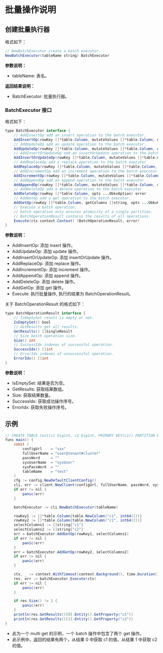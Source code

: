 # 批量操作说明

## 创建批量执行器

格式如下：

```java
// NewBatchExecutor create a batch executor.
NewBatchExecutor(tableName string) BatchExecutor
```

**参数说明：**

* tableName: 表名。

**返回结果说明：**

* BatchExecutor: 批量执行器。

### BatchExecutor 接口

格式如下：

```java
type BatchExecutor interface {
    // AddInsertOp add an insert operation to the batch executor.
    AddInsertOp(rowKey []*table.Column, mutateValues []*table.Column, opts ...ObkvOption) error
    // AddUpdateOp add an update operation to the batch executor.
    AddUpdateOp(rowKey []*table.Column, mutateValues []*table.Column, opts ...ObkvOption) error
    // AddInsertOrUpdateOp add an insertOrUpdate operation to the batch executor
    AddInsertOrUpdateOp(rowKey []*table.Column, mutateValues []*table.Column, opts ...ObkvOption) error
    // AddReplaceOp add a replace operation to the batch executor
    AddReplaceOp(rowKey []*table.Column, mutateValues []*table.Column, opts ...ObkvOption) error
    // AddIncrementOp add an increment operation to the batch executor
    AddIncrementOp(rowKey []*table.Column, mutateValues []*table.Column, opts ...ObkvOption) error
    // AddAppendOp add an append operation to the batch executor
    AddAppendOp(rowKey []*table.Column, mutateValues []*table.Column, opts ...ObkvOption) error
    // AddDeleteOp add a delete operation to the batch executor
    AddDeleteOp(rowKey []*table.Column, opts ...ObkvOption) error
    // AddGetOp add a get operation to the batch executor.
    AddGetOp(rowKey []*table.Column, getColumns []string, opts ...ObkvOption) error
    // Execute a batch operation.
    // batch operation only ensures atomicity of a single partition.
    // BatchOperationResult contains the results of all operations.
    Execute(ctx context.Context) (BatchOperationResult, error)
}
```

**参数说明：**

* AddInsertOp: 添加 insert 操作。
* AddUpdateOp: 添加 update 操作。
* AddInsertOrUpdateOp: 添加 insertOrUpdate 操作。
* AddReplaceOp: 添加 replace 操作。
* AddIncrementOp: 添加 increment 操作。
* AddAppendOp: 添加 append 操作。
* AddDeleteOp: 添加 delete 操作。
* AddGetOp: 添加 get 操作。
* Execute: 执行批量操作, 执行的结果为 BatchOperationResult。

关于 BatchOperationResult 的格式如下：

```java
type BatchOperationResult interface {
    // IsEmptySet result is empty or not.
    IsEmptySet() bool
    // GetResults get all results.
    GetResults() []SingleResult
    // Size batch operation size.
    Size() int
    // SuccessIdx indexes of successful operation.
    SuccessIdx() []int
    // ErrorIdx indexes of unsuccessful operation.
    ErrorIdx() []int
}
```

**参数说明：**

* IsEmptySet: 结果是否为空。
* GetResults: 获取结果数组。
* Size: 获取结果数量。
* SuccessIdx: 获取成功操作序号。
* ErrorIdx: 获取失败操作序号。

## 示例

```java
// CREATE TABLE test(c1 bigint, c2 bigint, PRIMARY KEY(c1)) PARTITION BY hash(c1) partitions 2;
func main() {
    const (
        configUrl    = "xxx"
        fullUserName = "user@tenant#cluster"
        passWord     = ""
        sysUserName  = "sysUser"
        sysPassWord  = ""
        tableName    = "test"
    )
    cfg := config.NewDefaultClientConfig()
    cli, err := client.NewClient(configUrl, fullUserName, passWord, sysUserName, sysPassWord, cfg)
    if err != nil {
        panic(err)
    }

    batchExecutor := cli.NewBatchExecutor(tableName)

    rowKey1 := []*table.Column{table.NewColumn("c1", int64(1))}
    rowKey2 := []*table.Column{table.NewColumn("c1", int64(2))}
    selectColumns1 := []string{"c1"}
    selectColumns2 := []string{"c2"}
    err = batchExecutor.AddGetOp(rowKey1, selectColumns1)
    if err != nil {
        panic(err)
    }
    err = batchExecutor.AddGetOp(rowKey2, selectColumns2)
    if err != nil {
        panic(err)
    }

    ctx, _ := context.WithTimeout(context.Background(), time.Duration(1000)*time.Millisecond) // 1000ms
    res, err := batchExecutor.Execute(ctx)
    if err != nil {
        panic(err)
    }

    if res.Size() != 2 {
        panic(err)
    }
    println(res.GetResults()[0].Entity().GetProperty("c1"))
    println(res.GetResults()[1].Entity().GetProperty("c2"))
}
```

* 此为一个 multi get 的示例，一个 batch 操作中包含了两个 get 操作。
* 此示例中，返回的结果有两个，从结果 0 中获取 c1 的值，从结果 1 中获取 c2 的值。
